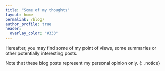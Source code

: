 ```yaml
---
title: "Some of my thoughts"
layout: home
permalink: /blog/
author_profile: true
header:
  overlay_color: "#333"
---
```

Hereafter, you may find some of my point of views, some summaries or other potentially interesting posts. 

Note that these blog posts represent my personal opinion only.
{: .notice}